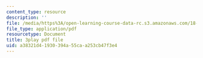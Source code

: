 ```yaml
---
content_type: resource
description: ''
file: /media/https%3A/open-learning-course-data-rc.s3.amazonaws.com/18-01sc-single-variable-calculus-fall-2010/a38321d41930394a55caa253cb47f3e4_4sTKcvYMNxk.pdf
file_type: application/pdf
resourcetype: Document
title: 3play pdf file
uid: a38321d4-1930-394a-55ca-a253cb47f3e4
---
```

